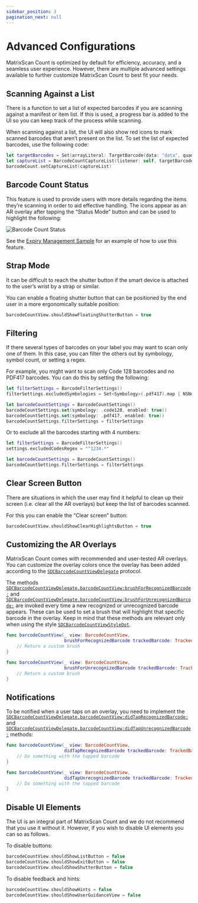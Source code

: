 ```yaml
---
sidebar_position: 3
pagination_next: null
---
```


# Advanced Configurations

MatrixScan Count is optimized by default for efficiency, accuracy, and a seamless user experience. However, there are multiple advanced settings available to further customize MatrixScan Count to best fit your needs.

## Scanning Against a List

There is a function to set a list of expected barcodes if you are scanning against a manifest or item list. If this is used, a progress bar is added to the UI so you can keep track of the process while scanning.

When scanning against a list, the UI will also show red icons to mark scanned barcodes that aren’t present on the list. To set the list of expected barcodes, use the following code:

```swift
let targetBarcodes = Set(arrayLiteral: TargetBarcode(data: "data", quantity: 1))
let captureList = BarcodeCountCaptureList(listener: self, targetBarcodes: targetBarcodes)
barcodeCount.setCaptureList(captureList)
```

## Barcode Count Status

This feature is used to provide users with more details regarding the items they’re scanning in order to aid effective handling. The icons appear as an AR overlay after tapping the “Status Mode” button and can be used to highlight the following:

![Barcode Count Status](/img/matrixscan-count/barcode_count_status.png)

See the [Expiry Management Sample](https://github.com/Scandit/datacapture-ios-samples/tree/master/ExpiryManagementSample) for an example of how to use this feature.

## Strap Mode

It can be difficult to reach the shutter button if the smart device is attached to the user’s wrist by a strap or similar.

You can enable a floating shutter button that can be positioned by the end user in a more ergonomically suitable position:

```swift
barcodeCountView.shouldShowFloatingShutterButton = true
```

## Filtering

If there several types of barcodes on your label you may want to scan only one of them. In this case, you can filter the others out by symbology, symbol count, or setting a regex.

For example, you might want to scan only Code 128 barcodes and no PDF417 barcodes. You can do this by setting the following:

```swift
let filterSettings = BarcodeFilterSettings()
filterSettings.excludedSymbologies = Set<Symbology>(.pdf417).map { NSNumber(value: $0.rawValue) }

let barcodeCountSettings = BarcodeCountSettings()
barcodeCountSettings.set(symbology: .code128, enabled: true))
barcodeCountSettings.set(symbology: .pdf417, enabled: true))
barcodeCountSettings.filterSettings = filterSettings
```

Or to exclude all the barcodes starting with 4 numbers:

```swift
let filterSettings = BarcodeFilterSettings()
settings.excludedCodesRegex = "^1234.*"

let barcodeCountSettings = BarcodeCountSettings()
barcodeCountSettings.filterSettings = filterSettings
```

## Clear Screen Button

There are situations in which the user may find it helpful to clean up their screen (i.e. clear all the AR overlays) but keep the list of barcodes scanned.

For this you can enable the “Clear screen” button:

```swift
barcodeCountView.shouldShowClearHighlightsButton = true
```

## Customizing the AR Overlays

MatrixScan Count comes with recommended and user-tested AR overlays. You can customize the overlay colors once the overlay has been added according to the [`SDCBarcodeCountViewDelegate`](https://docs.scandit.com/data-capture-sdk/ios/barcode-capture/api/ui/barcode-count-view-listener.html#interface-scandit.datacapture.barcode.count.ui.IBarcodeCountViewListener) protocol.

The methods [`SDCBarcodeCountViewDelegate.barcodeCountView:brushForRecognizedBarcode:`](https://docs.scandit.com/data-capture-sdk/ios/barcode-capture/api/ui/barcode-count-view-listener.html#method-scandit.datacapture.barcode.count.ui.IBarcodeCountViewListener.BrushForRecognizedBarcode) and [`SDCBarcodeCountViewDelegate.barcodeCountView:brushForUnrecognizedBarcode:`](https://docs.scandit.com/data-capture-sdk/ios/barcode-capture/api/ui/barcode-count-view-listener.html#method-scandit.datacapture.barcode.count.ui.IBarcodeCountViewListener.BrushForUnrecognizedBarcode) are invoked every time a new recognized or unrecognized barcode appears. These can be used to set a brush that will highlight that specific barcode in the overlay. Keep in mind that these methods are relevant only when using the style [`SDCBarcodeCountViewStyleDot`](https://docs.scandit.com/data-capture-sdk/ios/barcode-capture/api/ui/barcode-count-view.html#value-scandit.datacapture.barcode.count.ui.BarcodeCountViewStyle.Dot).

```swift
func barcodeCountView(_ view: BarcodeCountView,
                      brushForRecognizedBarcode trackedBarcode: TrackedBarcode) -> Brush? {
    // Return a custom brush
}

func barcodeCountView(_ view: BarcodeCountView,
                      brushForUnrecognizedBarcode trackedBarcode: TrackedBarcode) -> Brush? {
    // Return a custom brush
}
```

## Notifications

To be notified when a user taps on an overlay, you need to implement the [`SDCBarcodeCountViewDelegate.barcodeCountView:didTapRecognizedBarcode:`](https://docs.scandit.com/data-capture-sdk/ios/barcode-capture/api/ui/barcode-count-view-listener.html#method-scandit.datacapture.barcode.count.ui.IBarcodeCountViewListener.OnRecognizedBarcodeTapped) and [`SDCBarcodeCountViewDelegate.barcodeCountView:didTapUnrecognizedBarcode:`](https://docs.scandit.com/data-capture-sdk/ios/barcode-capture/api/ui/barcode-count-view-listener.html#method-scandit.datacapture.barcode.count.ui.IBarcodeCountViewListener.OnUnrecognizedBarcodeTapped) methods:

```swift
func barcodeCountView(_ view: BarcodeCountView,
                      didTapRecognizedBarcode trackedBarcode: TrackedBarcode) {
    // Do something with the tapped barcode
}

func barcodeCountView(_ view: BarcodeCountView,
                      didTapUnrecognizedBarcode trackedBarcode: TrackedBarcode) {
    // Do something with the tapped barcode
}
```

## Disable UI Elements

The UI is an integral part of MatrixScan Count and we do not recommend that you use it without it. However, if you wish to disable UI elements you can so as follows.

To disable buttons:

```swift
barcodeCountView.shouldShowListButton = false
barcodeCountView.shouldShowExitButton = false
barcodeCountView.shouldShowShutterButton = false
```

To disable feedback and hints:

```swift
barcodeCountView.shouldShowHints = false
barcodeCountView.shouldShowUserGuidanceView = false
```
